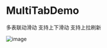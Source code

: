 # MultiTabDemo
多表联动滑动 支持上下滑动
支持上拉刷新

![image](https://github.com/foreversgy/MultiTabDemo/raw/master/multi.gif)

